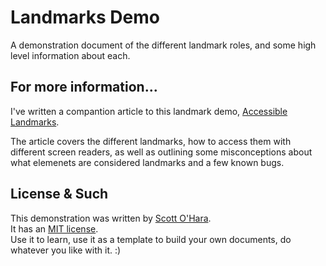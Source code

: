 # Landmarks Demo 
A demonstration document of the different landmark roles, and some high level information about each.  


## For more information...
I've written a compantion article to this landmark demo, [Accessible Landmarks](http://www.scottohara.me/blog/2018/03/03/landmarks.html).

The article covers the different landmarks, how to access them with different screen readers, as well as outlining some misconceptions about what elemenets are considered landmarks and a few known bugs.


## License & Such  
This demonstration was written by [Scott O'Hara](https://twitter.com/scottohara).  
It has an [MIT license](https://github.com/scottaohara/accessible-components/blob/master/LICENSE.md).  
Use it to learn, use it as a template to build your own documents, do whatever you like with it. :)
